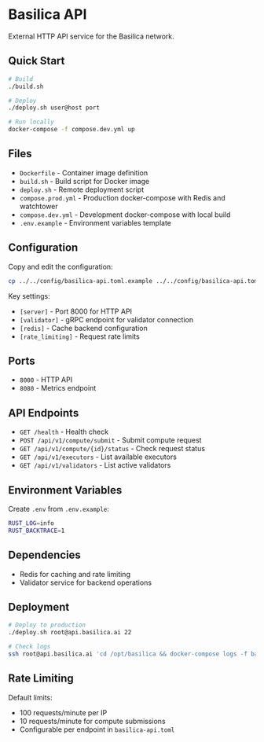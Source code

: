 # Basilica API

External HTTP API service for the Basilica network.

## Quick Start

```bash
# Build
./build.sh

# Deploy
./deploy.sh user@host port

# Run locally
docker-compose -f compose.dev.yml up
```

## Files

- `Dockerfile` - Container image definition
- `build.sh` - Build script for Docker image
- `deploy.sh` - Remote deployment script
- `compose.prod.yml` - Production docker-compose with Redis and watchtower
- `compose.dev.yml` - Development docker-compose with local build
- `.env.example` - Environment variables template

## Configuration

Copy and edit the configuration:
```bash
cp ../../config/basilica-api.toml.example ../../config/basilica-api.toml
```

Key settings:
- `[server]` - Port 8000 for HTTP API
- `[validator]` - gRPC endpoint for validator connection
- `[redis]` - Cache backend configuration
- `[rate_limiting]` - Request rate limits

## Ports

- `8000` - HTTP API
- `8080` - Metrics endpoint

## API Endpoints

- `GET /health` - Health check
- `POST /api/v1/compute/submit` - Submit compute request
- `GET /api/v1/compute/{id}/status` - Check request status
- `GET /api/v1/executors` - List available executors
- `GET /api/v1/validators` - List active validators

## Environment Variables

Create `.env` from `.env.example`:
```bash
RUST_LOG=info
RUST_BACKTRACE=1
```

## Dependencies

- Redis for caching and rate limiting
- Validator service for backend operations

## Deployment

```bash
# Deploy to production
./deploy.sh root@api.basilica.ai 22

# Check logs
ssh root@api.basilica.ai 'cd /opt/basilica && docker-compose logs -f basilica-api'
```

## Rate Limiting

Default limits:
- 100 requests/minute per IP
- 10 requests/minute for compute submissions
- Configurable per endpoint in `basilica-api.toml`